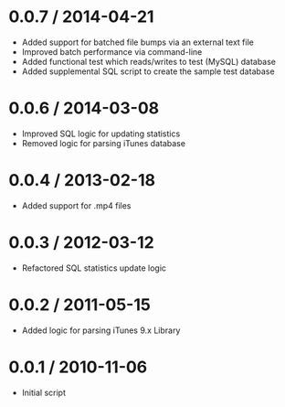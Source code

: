 0.0.7 / 2014-04-21
==================

  * Added support for batched file bumps via an external text file
  * Improved batch performance via command-line
  * Added functional test which reads/writes to test (MySQL) database
  * Added supplemental SQL script to create the sample test database


0.0.6 / 2014-03-08
==================

  * Improved SQL logic for updating statistics
  * Removed logic for parsing iTunes database


0.0.4 / 2013-02-18
==================

  * Added support for .mp4 files
 
 
0.0.3 / 2012-03-12
==================

  * Refactored SQL statistics update logic


0.0.2 / 2011-05-15
==================

  * Added logic for parsing iTunes 9.x Library


0.0.1 / 2010-11-06
==================

  * Initial script

